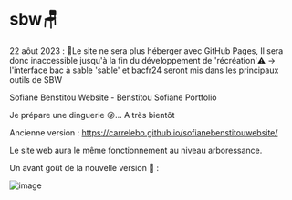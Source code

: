 # sbw🪑
22 aôut 2023 :
🚧Le site ne sera plus héberger avec GitHub Pages, Il sera donc inaccessible jusqu'à la fin du développement de 'récréation'⚠️
-> l'interface bac à sable 'sable' et bacfr24 seront mis dans les principaux outils de SBW 

Sofiane Benstitou Website - Benstitou Sofiane Portfolio

Je prépare une dinguerie 😝... A très bientôt

Ancienne version : https://carrelebo.github.io/sofianebenstitouwebsite/

Le site web aura le même fonctionnement au niveau arboressance.

Un avant goût de la nouvelle version 🤯 : 

![image](https://github.com/benstitousofiane/sbw/assets/129552238/2c1b7d1c-f754-452b-801b-9bc1afd0258f)


